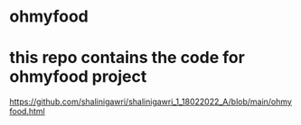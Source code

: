 # ohmyfood
# this repo contains the code for ohmyfood project
https://github.com/shalinigawri/shalinigawri_1_18022022_A/blob/main/ohmyfood.html

